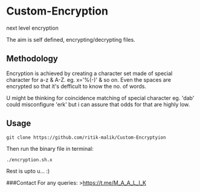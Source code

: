# Custom-Encryption
next level encryption

The aim is self defined, encrypting/decrypting files.

## Methodology
Encryption is achieved by creating a character set made of special character for a-z & A-Z.
eg. x='%(-)' & so on. Even the spaces are encrypted so that it's defficult to know the no. of words.

U might be thinking for coincidence matching of special character eg. 'dab' could misconfigure 'erk' but i can assure that odds for that are highly low.

## Usage
`git clone https://github.com/ritik-malik/Custom-Encryptyion`

Then run the binary file in terminal:

`./encryption.sh.x`

Rest is upto u...  :)

###Contact
For any queries: >https://t.me/M_A_A_L_I_K
